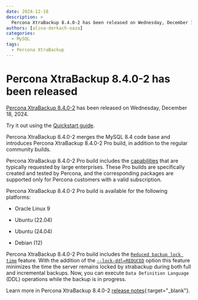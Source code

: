 ```yaml
---
date: 2024-12-18
description: >
  Percona XtraBackup 8.4.0-2 has been released on Wednesday, December 18, 2024.
authors: [alina-derkach-oaza]
categories:
  - MySQL
tags:
  - Percona XtraBackup
---
```


# Percona XtraBackup 8.4.0-2 has been released

<!-- more -->

[Percona XtraBackup 8.4.0-2](https://docs.percona.com/percona-xtrabackup/8.4/) has been released on Wednesday, December 18, 2024.

Try it out using the [Quickstart guide](https://docs.percona.com/percona-xtrabackup/8.4/quickstart-overview.html).

Percona XtraBackup 8.4.0-2 merges the MySQL 8.4 code base and introduces Percona XtraBackup 8.4.0-2 Pro build, in addition to the regular community builds.

Percona XtraBackup 8.4.0-2 Pro build includes the [capabilities](https://docs.percona.com/percona-xtrabackup/8.4/pxb-pro.html#capabilities) that are typically requested by large enterprises. These Pro builds are specifically created and tested by Percona, and the corresponding packages are supported only for Percona customers with a valid subscription. 

Percona XtraBackup 8.4.0-2 Pro build is available for the following platforms:

* Oracle Linux 9

* Ubuntu (22.04)

* Ubuntu (24.04)

* Debian (12)

Percona XtraBackup 8.4.0-2 Pro build includes the [`Reduced backup lock time`](https://docs.percona.com/percona-xtrabackup/8.4/reduction-in-locks.html) feature. With the addition of the [`--lock-ddl=REDUCED`](https://docs.percona.com/percona-xtrabackup/8.4/xtrabackup-option-reference.html#lock-ddl) option this feature minimizes the time the server remains locked by xtrabackup during both full and incremental backups. Now, you can execute `Data Definition Language` (DDL) operations while the backup is in progress.

Learn more in Percona XtraBackup 8.4.0-2 [release notes](https://docs.percona.com/percona-xtrabackup/8.4/release-notes/8.4.0-2.html){:target="_blank"}.

